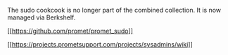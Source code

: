 The sudo cookcook is no longer part of the combined collection.  It is now managed via Berkshelf.

[[https://github.com/promet/promet_sudo]]

[[https://projects.prometsupport.com/projects/sysadmins/wiki]]

